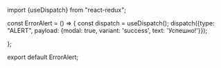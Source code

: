 import {useDispatch} from "react-redux";


const ErrorAlert = () => {
  const dispatch = useDispatch();
  dispatch({type: "ALERT", payload: {modal: true, variant: 'success', text: 'Успешно!'}});


  };

  export default ErrorAlert;